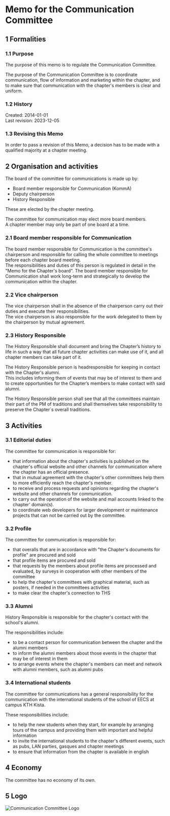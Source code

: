 # Memo for the Communication Committee

## 1 Formalities

### 1.1 Purpose

The purpose of this memo is to regulate the Communication Committee.

The purpose of the Communication Committee is to coordinate communication, flow of information and marketing within the chapter, and to make sure that communication with the chapter's members is clear and uniform.

### 1.2 History

Created: 2014-01-01  
Last revision: 2023-12-05

### 1.3 Revising this Memo

In order to pass a revision of this Memo, a decision has to be made with a qualified majority at a chapter meeting.

## 2 Organisation and activities

The board of the committee for communications is made up by:

- Board member responsible for Communication (KommA)
- Deputy chairperson
- History Responsible

These are elected by the chapter meeting.

The committee for communication may elect more board members.  
A chapter member may only be part of one board at a time.

### 2.1 Board member responsible for Communication

The board member responsible for Communication is the committee's chairperson and responsible for calling the whole committee to meetings before each chapter board meeting.  
The responsibilities and duties of this person is regulated in detail in the "Memo for the Chapter's board".
The board member responsible for Communication shall work long-term and strategically to develop the communication within the chapter.

### 2.2 Vice chairperson

The vice chairperson shall in the absence of the chairperson carry out their duties and execute their responsibilities.  
The vice chairperson is also responsible for the work delegated to them by the chairperson by mutual agreement.

### 2.3 History Responsible

The History Responsible shall document and bring the Chapter’s history to life in such a way that all future chapter activities can make use of it, and all chapter members can take part of it.

The History Responsible person is headresponsible for keeping in contact with the Chapter's alumni.  
This includes informing them of events that may be of interest to them and to create opportunities for the Chapter’s members to make contact with said alumni.

The History Responsible person shall see that all the committees maintain their part of the PM of traditions and shall themselves take responsibility to preserve the Chapter´s overall traditions.

## 3 Activities

### 3.1 Editorial duties

The committee for communication is responsible for:

- that information about the chapter's activities is published on the chapter's official website and other channels for communication where the chapter has an official presence.  
- that in mutual agreement with the chapter's other committees help them to more efficiently reach the chapter's member.  
- to receive and process requests and opinions regarding the chapter's website and other channels for communication.  
- to carry out the operation of the website and mail accounts linked to the chapter' domain(s).  
- to coordinate web developers for larger development or maintenance projects that can not be carried out by the committee.

### 3.2 Profile

The committee for communication is responsible for:

- that overalls that are in accordance with "the Chapter's documents for profile" are procured and sold  
- that profile items are procured and sold  
- that requests by the members about profile items are processed and evaluated, by surveys in cooperation with other members of the committee  
- to help the chapter's committees with graphical material, such as posters, if needed in the committees activities  
- to make clear the chapter's connection to THS

### 3.3 Alumni

History Responsible is responsible for the chapter's contact with the school's alumni.

The responsibilities include:

- to be a contact person for communication between the chapter and the alumni members  
- to inform the alumni members about those events in the chapter that may be of interest in them  
- to arrange events where the chapter's members can meet and network with alumni members, such as alumni pubs

### 3.4 International students

The committee for communications has a general responsibility for the communication with the international students of the school of EECS at campus KTH Kista.  

These responsibilities include:

- to help the new students when they start, for example by arranging tours of the campus and providing them with important and helpful information  
- to invite the international students to the chapter's different events, such as pubs, LAN parties, gasques and chapter meetings  
- to ensure that information from the chapter is available in english

## 4 Economy

The committee has no economy of its own.

## 5 Logo

![Communication Committee Logo](./img/logo-kommunikation-1500px.png)
